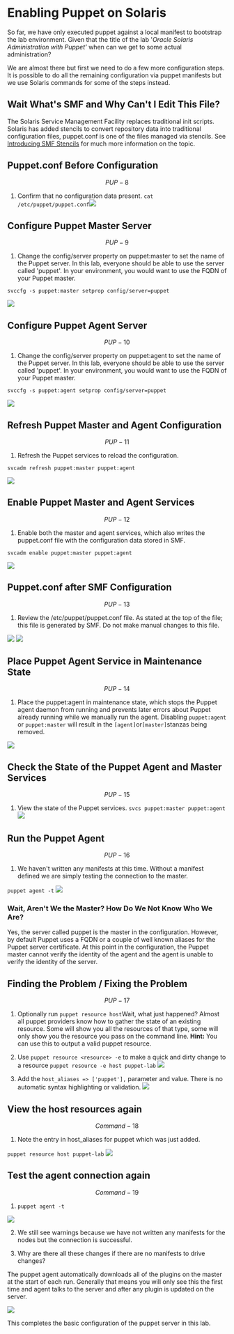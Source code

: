 # Enabling Puppet on Solaris

So far, we have only executed puppet against a local manifest to bootstrap the lab environment. Given that the title of the lab '_Oracle Solaris Administration with Puppet'_ when can we get to some actual administration?

We are almost there but first we need to do a few more configuration steps. It is possible to do all the remaining configuration via puppet manifests but we use Solaris commands for some of the steps instead.

## Wait What's SMF and Why Can't I Edit This File?

The Solaris Service Management Facility replaces traditional init scripts. Solaris has added stencils to convert repository data into traditional configuration files, puppet.conf is one of the files managed via stencils.
See [Introducing SMF Stencils](https://blogs.oracle.com/SolarisSMF/entry/introducing_smf_stencils) for much more information on the topic.

## Puppet.conf Before Configuration


$$
PUP-8
$$


1. Confirm that no configuration data present.
  `cat /etc/puppet/puppet.conf`![](/images/SETUP-008-puppet-conf-before.png)

## Configure Puppet Master Server


$$
PUP-9
$$


1. Change the config\/server property on puppet:master to set the name of the Puppet server. In this lab, everyone should be able to use the server called 'puppet'. In your environment, you would want to use the FQDN of your Puppet master.

  `svccfg -s puppet:master setprop config/server=puppet`

  ![](/images/SETUP-009-svccfg-master.png)


## Configure Puppet Agent Server


$$
PUP-10
$$


1. Change the config\/server property on puppet:agent to set the name of the Puppet server. In this lab, everyone should be able to use the server called 'puppet'. In your environment, you would want to use the FQDN of your Puppet master.

  `svccfg -s puppet:agent setprop config/server=puppet`

  ![](/images/SETUP-010-svccfg-agent.png)


## Refresh Puppet Master and Agent Configuration


$$
PUP-11
$$


1. Refresh the Puppet services to reload the configuration.

  `svcadm refresh puppet:master puppet:agent`

  ![](/images/SETUP-011-svcadm-refresh.png)


## Enable Puppet Master and Agent Services


$$
PUP-12
$$


1. Enable both the master and agent services, which also writes the puppet.conf file with the configuration data stored in SMF.

  `svcadm enable puppet:master puppet:agent`

  ![](/images/SETUP-012-svcadm-enable.png)


## Puppet.conf after SMF Configuration


$$
PUP-13
$$


1. Review the /etc/puppet/puppet.conf file. As stated at the top of the file; this file is generated by SMF. Do not make manual changes to this file.

  ![](/images/SETUP-013-puppet-conf-after.png)
  ![](/images/SETUP-013.1-puppet-conf-after.png)


## Place Puppet Agent Service in Maintenance State


$$
PUP-14
$$


1. Place the puppet:agent in maintenance state, which stops the Puppet agent daemon from running and prevents later errors about Puppet already running while we manually run the agent. Disabling `puppet:agent` or `puppet:master` will result in the `[agent]`or`[master]`stanzas being removed.

  ![](/images/SETUP-014-svcadm-mark.png)


## Check the State of the Puppet Agent and Master Services


$$
PUP-15
$$


1. View the state of the Puppet services.
  `svcs puppet:master puppet:agent`![](/images/SETUP-015-svcs.png)

## Run the Puppet Agent


$$
PUP-16
$$


1. We haven't written any manifests at this time. Without a manifest defined we are simply testing the connection to the master.

  `puppet agent -t`
  ![](/images/SETUP-016-agent-test.png)

  ### Wait, Aren't We the Master? How Do We Not Know Who We Are?

  Yes, the server called puppet is the master in the configuration. However, by default Puppet uses a FQDN or a couple of well known aliases for the Puppet server certificate. At this point in the configuration, the Puppet master cannot verify the identity of the agent and the agent is unable to verify the identity of the server.


## Finding the Problem \/ Fixing the Problem


$$
PUP-17
$$


1. Optionally run `puppet resource host`Wait, what just happened? Almost all puppet providers know how to gather the state of an existing resource. Some will show you all the resources of that type, some will only show you the resource you pass on the command line. **Hint:** You can use this to output a valid puppet resource.

2. Use `puppet resource <resource> -e` to make a quick and dirty change to a resource
  `puppet resource -e host puppet-lab`
  ![](/images/SETUP-017.0-resource.png)

3. Add the `host_aliases => ['puppet'],` parameter and value. There is no automatic syntax highlighting or validation.
  ![](/images/SETUP-017.1-resource-e.png)


## View the host resources again


$$
Command - 18
$$


1. Note the entry in host\_aliases for puppet which was just added.

  `puppet resource host puppet-lab`
  ![](/images/SETUP-018-resource-after.png)


## Test the agent connection again


$$
Command - 19
$$


1. `puppet agent -t`

  ![](/images/SETUP-019.0-pluginsync.png)

2. We still see warnings because we have not written any manifests for the nodes but the connection is successful.

3. Why are there all these changes if there are no manifests to drive changes?

  The puppet agent automatically downloads all of the plugins on the master at the start of each run. Generally that means you will only see this the first time and agent talks to the server and after any plugin is updated on the server.

  ![](/images/SETUP-019.1-pluginsync.png)


This completes the basic configuration of the puppet server in this lab.

